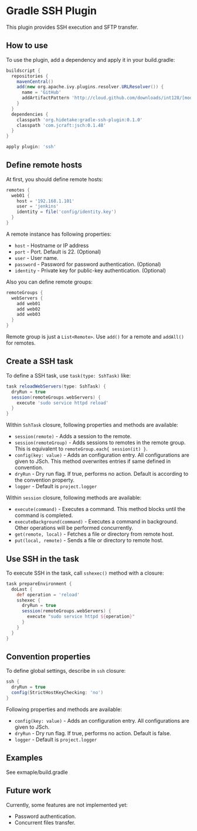 Gradle SSH Plugin
=================

This plugin provides SSH execution and SFTP transfer.


How to use
----------

To use the plugin, add a dependency and apply it in your build.gradle:

```groovy
buildscript {
  repositories {
    mavenCentral()
    add(new org.apache.ivy.plugins.resolver.URLResolver()) {
      name = 'GitHub'
      addArtifactPattern 'http://cloud.github.com/downloads/int128/[module]/[module]-[revision].[ext]'
    }
  }
  dependencies {
    classpath 'org.hidetake:gradle-ssh-plugin:0.1.0'
    classpath 'com.jcraft:jsch:0.1.48'
  }
}

apply plugin: 'ssh'
```


Define remote hosts
-------------------

At first, you should define remote hosts:

```groovy
remotes {
  web01 {
    host = '192.168.1.101'
    user = 'jenkins'
    identity = file('config/identity.key')
  }
}
```

A remote instance has following properties:

  * `host` - Hostname or IP address
  * `port` - Port. Default is 22. (Optional)
  * `user` - User name.
  * `password` - Password for password authentication. (Optional)
  * `identity` - Private key for public-key authentication. (Optional)

Also you can define remote groups:

```groovy
remoteGroups {
  webServers {
    add web01
    add web02
    add web03
  }
}
```

Remote group is just a `List<Remote>`.
Use `add()` for a remote and `addAll()` for remotes.


Create a SSH task
-----------------

To define a SSH task, use `task(type: SshTask)` like:

```groovy
task reloadWebServers(type: SshTask) {
  dryRun = true
  session(remoteGroups.webServers) {
    execute 'sudo service httpd reload'
  }
}
```

Within `SshTask` closure, following properties and methods are available:
  * `session(remote)` - Adds a session to the remote.
  * `session(remoteGroup)` - Adds sessions to remotes in the remote group. This is equivalent to `remoteGroup.each{ session(it) }`.
  * `config(key: value)` - Adds an configuration entry. All configurations are given to JSch. This method overwrites entries if same defined in convention.
  * `dryRun` - Dry run flag. If true, performs no action. Default is according to the convention property.
  * `logger` - Default is `project.logger`

Within `session` closure, following methods are available:
  * `execute(command)` - Executes a command. This method blocks until the command is completed.
  * `executeBackground(command)` - Executes a command in background. Other operations will be performed concurrently.
  * `get(remote, local)` - Fetches a file or directory from remote host.
  * `put(local, remote)` - Sends a file or directory to remote host.


Use SSH in the task
-------------------

To execute SSH in the task, call `sshexec()` method with a closure:

```groovy
task prepareEnvironment {
  doLast {
    def operation = 'reload'
    sshexec {
      dryRun = true
      session(remoteGroups.webServers) {
        execute "sudo service httpd ${operation}"
      }
    }
  }
}
```


Convention properties
---------------------

To define global settings, describe in `ssh` closure:

```groovy
ssh {
  dryRun = true
  config(StrictHostKeyChecking: 'no')
}
```

Following properties and methods are available:

  * `config(key: value)` - Adds an configuration entry. All configurations are given to JSch.
  * `dryRun` - Dry run flag. If true, performs no action. Default is false.
  * `logger` - Default is `project.logger`


Examples
--------

See exmaple/build.gradle


Future work
-----------

Currently, some features are not implemented yet:

  * Password authentication.
  * Concurrent files transfer.


